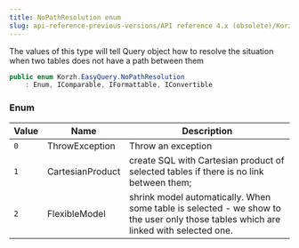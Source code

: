 ```yaml
---
title: NoPathResolution enum
slug: api-reference-previous-versions/API reference 4.x (obsolete)/Korzh.EasyQuery namespace/nopathresolution-enum
---
```



The values of this type will tell Query object how to  resolve the situation when two tables does not have a path between them
```csharp
public enum Korzh.EasyQuery.NoPathResolution
    : Enum, IComparable, IFormattable, IConvertible

```

### Enum

| Value | Name | Description | 
| --- | --- | --- | 
| `0` | ThrowException | Throw an exception | 
| `1` | CartesianProduct | create SQL with Cartesian product of selected  tables if there is no link between them; | 
| `2` | FlexibleModel | shrink model automatically. When some table is  selected - we show to the user only those tables which are linked with selected one. |